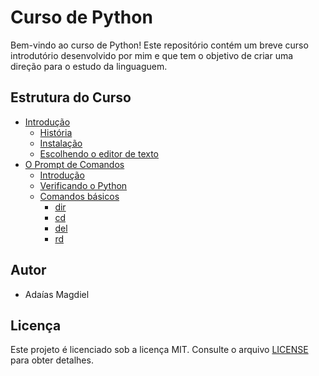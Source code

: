 # Curso de Python

Bem-vindo ao curso de Python! Este repositório contém um breve curso introdutório desenvolvido por mim e que tem o objetivo de criar uma direção para o estudo da linguaguem.

## Estrutura do Curso

- [Introdução](course/01_Introduction.md)
  - [História](course/01_Introduction.md#história)
  - [Instalação](course/01_Introduction.md#instalação)
  - [Escolhendo o editor de texto](course/01_Introduction.md#escolhendo-um-editor-de-texto)
- [O Prompt de Comandos](course/02_O-Prompt-de-Comandos.md)
  - [Introdução](course/02_O-Prompt-de-Comandos.md#introducao)
  - [Verificando o Python](course/02_O-Prompt-de-Comandos.md#verificando-o-python)
  - [Comandos básicos](course/02_O-Prompt-de-Comandos.md#comandos-basicos)
    - [dir](course/02_O-Prompt-de-Comandos.md#dir)
    - [cd](course/02_O-Prompt-de-Comandos.md#cd)
    - [del](course/02_O-Prompt-de-Comandos.md#del)
    - [rd](course/02_O-Prompt-de-Comandos.md#rd)

## Autor

- Adaías Magdiel

## Licença

Este projeto é licenciado sob a licença MIT. Consulte o arquivo [LICENSE](LICENSE) para obter detalhes.

